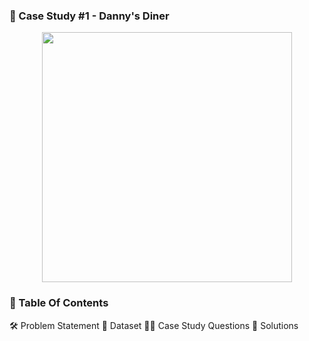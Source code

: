 ###  🍜 Case Study #1 - Danny's Diner
<p align = "center">
  <img src="https://user-images.githubusercontent.com/94797745/146899828-ea5f21ac-7c29-4227-bce0-b54b4b371e84.png" width = "400" height = "400"/>

 ### 📕 Table Of Contents

🛠️ Problem Statement
📂 Dataset
🧙‍♂️ Case Study Questions
🚀 Solutions
